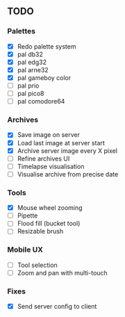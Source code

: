 ## TODO

### Palettes
- [x] Redo palette system
- [x] pal db32
- [x] pal edg32
- [x] pal arne32
- [x] pal gameboy color
- [ ] pal prio
- [ ] pal pico8
- [ ] pal comodore64

### Archives
- [x] Save image on server
- [x] Load last image at server start
- [x] Archive server image every X pixel
- [ ] Refine archives UI
- [ ] Timelapse visualisation
- [ ] Visualise archive from precise date

### Tools
- [x] Mouse wheel zooming
- [ ] Pipette
- [ ] Flood fill (bucket tool)
- [ ] Resizable brush

### Mobile UX
- [ ] Tool selection
- [ ] Zoom and pan with multi-touch

### Fixes
- [x] Send server config to client